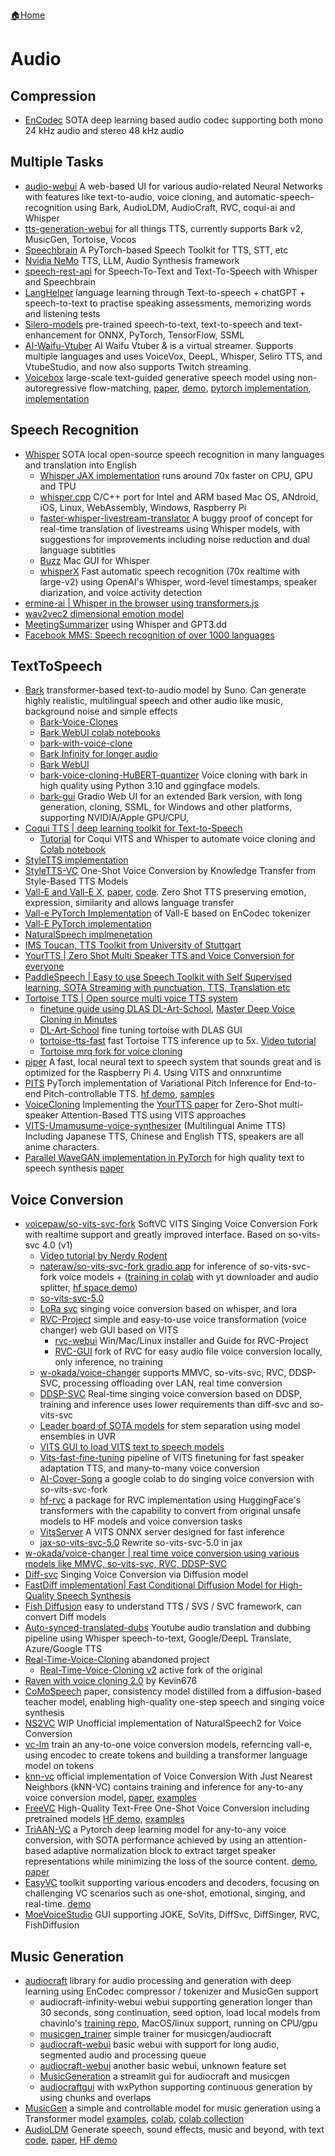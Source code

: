 [🏠Home](README.md)

# Audio
## Compression
- [EnCodec](https://github.com/facebookresearch/encodec) SOTA deep learning based audio codec supporting both mono 24 kHz audio and stereo 48 kHz audio

## Multiple Tasks
- [audio-webui](https://github.com/gitmylo/audio-webui) A web-based UI for various audio-related Neural Networks with features like text-to-audio, voice cloning, and automatic-speech-recognition using Bark, AudioLDM, AudioCraft, RVC, coqui-ai and Whisper
- [tts-generation-webui](https://github.com/rsxdalv/tts-generation-webui) for all things TTS, currently supports Bark v2, MusicGen, Tortoise, Vocos
- [Speechbrain](https://github.com/speechbrain/speechbrain) A PyTorch-based Speech Toolkit for TTS, STT, etc
- [Nvidia NeMo](https://github.com/NVIDIA/NeMo) TTS, LLM, Audio Synthesis framework
- [speech-rest-api](https://github.com/askrella/speech-rest-api) for Speech-To-Text and Text-To-Speech with Whisper and Speechbrain
- [LangHelper](https://github.com/NsLearning/LangHelper) language learning through Text-to-speech + chatGPT + speech-to-text to practise speaking assessments, memorizing words and listening tests
- [Silero-models](https://github.com/snakers4/silero-models) pre-trained speech-to-text, text-to-speech and text-enhancement for ONNX, PyTorch, TensorFlow, SSML
- [AI-Waifu-Vtuber](https://github.com/ardha27/AI-Waifu-Vtuber) AI Waifu Vtuber & is a virtual streamer. Supports multiple languages and uses VoiceVox, DeepL, Whisper, Seliro TTS, and VtubeStudio, and now also supports Twitch streaming.
- [Voicebox](https://ai.facebook.com/blog/voicebox-generative-ai-model-speech/) large-scale text-guided generative speech model using non-autoregressive flow-matching, [paper](https://research.facebook.com/publications/voicebox-text-guided-multilingual-universal-speech-generation-at-scale/), [demo](https://voicebox.metademolab.com), [pytorch implementation](https://github.com/jaloo555/voicebox-pytorch), [implementation](https://github.com/SpeechifyInc/Meta-voicebox)



## Speech Recognition
- [Whisper](https://github.com/openai/whisper) SOTA local open-source speech recognition in many languages and translation into English
  - [Whisper JAX implementation](https://github.com/sanchit-gandhi/whisper-jax) runs around 70x faster on CPU, GPU and TPU
  - [whisper.cpp](https://github.com/ggerganov/whisper.cpp) C/C++ port for Intel and ARM based Mac OS, ANdroid, iOS, Linux, WebAssembly, Windows, Raspberry Pi
  - [faster-whisper-livestream-translator](https://github.com/JonathanFly/faster-whisper-livestream-translator) A buggy proof of concept for real-time translation of livestreams using Whisper models, with suggestions for improvements including noise reduction and dual language subtitles
  - [Buzz](https://github.com/chidiwilliams/buzz) Mac GUI for Whisper
  - [whisperX](https://github.com/m-bain/whisperX) Fast automatic speech recognition (70x realtime with large-v2) using OpenAI's Whisper, word-level timestamps, speaker diarization, and voice activity detection
- [ermine-ai | Whisper in the browser using transformers.js](https://github.com/vishnumenon/ermine-ai)
- [wav2vec2 dimensional emotion model](https://github.com/audeering/w2v2-how-to)
- [MeetingSummarizer](https://github.com/rajpdus/MeetingSummarizer) using Whisper and GPT3.dd
- [Facebook MMS: Speech recognition of over 1000 languages](https://github.com/facebookresearch/fairseq/tree/main/examples/mms)

## TextToSpeech
-   [Bark](https://github.com/suno-ai/bark) transformer-based text-to-audio model by Suno. Can generate highly realistic, multilingual speech and other audio like music, background noise and simple effects
    -   [Bark-Voice-Clones](https://github.com/nikaskeba/Bark-Voice-Clones)
    -   [Bark WebUI colab notebooks](https://github.com/camenduru/bark-colab)
    -   [bark-with-voice-clone](https://github.com/serp-ai/bark-with-voice-clone)
    -   [Bark Infinity for longer audio](https://github.com/JonathanFly/bark)
    -   [Bark WebUI](https://github.com/makawy7/bark-webui)
    -   [bark-voice-cloning-HuBERT-quantizer](https://github.com/gitmylo/bark-voice-cloning-HuBERT-quantizer) Voice cloning with bark in high quality using Python 3.10 and  ggingface models.
    -   [bark-gui](https://github.com/C0untFloyd/bark-gui) Gradio Web UI for an extended Bark version, with long generation, cloning, SSML, for Windows and other platforms, supporting NVIDIA/Apple GPU/CPU, 
-   [Coqui TTS | deep learning toolkit for Text-to-Speech](https://github.com/coqui-ai/TTS)
    -   [Tutorial](https://www.youtube.com/watch?v=dfmlyXHQOwE) for Coqui VITS and Whisper to automate voice cloning and [Colab notebook](https://colab.research.google.com/drive/1Swo0GH_PjjAMqYYV6He9uFaq5TQsJ7ZH?usp=sharing#scrollTo=nSrZbKCXxalg)
-   [StyleTTS implementation](https://github.com/yl4579/StyleTTS)
  -   [StyleTTS-VC](https://github.com/yl4579/StyleTTS-VC) One-Shot Voice Conversion by Knowledge Transfer from Style-Based TTS Models
-   [Vall-E and Vall-E X](https://valle-demo.github.io/), [paper](https://arxiv.org/abs/2301.02111), [code](https://github.com/enhuiz/vall-e). Zero Shot TTS preserving emotion, expression, similarity and allows language transfer
  -  [Vall-e PyTorch Implementation](https://github.com/enhuiz/vall-e) of Vall-E based on EnCodec tokenizer
  -  [Vall-E PyTorch implementation](https://github.com/lifeiteng/vall-e)
-   [NaturalSpeech implmenetation](https://github.com/heatz123/naturalspeech)
-   [IMS Toucan, TTS Toolkit from University of Stuttgart](https://github.com/digitalphonetics/ims-toucan)
-   [YourTTS | Zero Shot Multi Speaker TTS and Voice Conversion for everyone](https://github.com/Edresson/YourTTS)
-   [PaddleSpeech | Easy to use Speech Toolkit with Self Supervised learning, SOTA Streaming with punctuation, TTS, Translation etc](https://github.com/PaddlePaddle/PaddleSpeech)
-   [Tortoise TTS | Open source multi voice TTS system](https://github.com/neonbjb/tortoise-tts)
    -   [finetune guide using DLAS DL-Art-School](https://www.youtube.com/watch?v=lnIq4SFFXWs), [Master Deep Voice Cloning in Minutes](https://youtu.be/OiMRlqcgDL0)
    -   [DL-Art-School](https://github.com/152334H/DL-Art-School) fine tuning tortoise with DLAS GUI
    -   [tortoise-tts-fast](https://github.com/152334H/tortoise-tts-fast) fast Tortoise TTS inference up to 5x. [Video tutorial](https://www.youtube.com/watch?v=8i4T5v1Fl_M)
    -   [Tortoise mrq fork for voice cloning](https://git.ecker.tech/mrq/ai-voice-cloning)
-   [piper](https://github.com/rhasspy/piper) A fast, local neural text to speech system that sounds great and is optimized for the Raspberry Pi 4. Using VITS and onnxruntime
-   [PITS](https://github.com/anonymous-pits/pits) PyTorch implementation of Variational Pitch Inference for End-to-end Pitch-controllable TTS. [hf demo](https://huggingface.co/spaces/anonymous-pits/pits), [samples](https://anonymous-pits.github.io/pits/)
-   [VoiceCloning](https://github.com/MartinMashalov/VoiceCloning) Implementing the [YourTTS paper](https://arxiv.org/abs/2112.02418) for Zero-Shot multi-speaker Attention-Based TTS using VITS approaches
  -   [VITS-Umamusume-voice-synthesizer](https://huggingface.co/spaces/1raliopunche/VITS-Umamusume-voice-synthesizer) (Multilingual Anime TTS) Including Japanese TTS, Chinese and English TTS, speakers are all anime characters.
-   [Parallel WaveGAN implementation in PyTorch](https://github.com/kan-bayashi/ParallelWaveGAN) for high quality text to speech synthesis [paper](https://github.com/kan-bayashi/ParallelWaveGAN)


## Voice Conversion

-   [voicepaw/so-vits-svc-fork](https://github.com/voicepaw/so-vits-svc-fork) SoftVC VITS Singing Voice Conversion Fork with realtime support and greatly improved interface. Based on so-vits-svc 4.0 (v1)
    -   [Video tutorial by Nerdy Rodent](https://www.youtube.com/watch?v=tZn0lcGO5OQ)
    -   [nateraw/so-vits-svc-fork gradio app](https://github.com/nateraw/voice-cloning) for inference of so-vits-svc-fork voice models + ([training in colab](https://colab.research.google.com/github/nateraw/voice-cloning/blob/main/training_so_vits_svc_fork.ipynb) with yt downloader and audio splitter, [hf space demo](https://hf.co/spaces/nateraw/voice-cloning))
    -   [so-vits-svc-5.0](https://github.com/PlayVoice/so-vits-svc-5.0)
    -   [LoRa svc](https://github.com/PlayVoice/lora-svc) singing voice conversion based on whisper, and lora
    -   [RVC-Project](https://github.com/RVC-Project/Retrieval-based-Voice-Conversion-WebUI) simple and easy-to-use voice transformation (voice changer) web GUI based on VITS
        -   [rvc-webui](https://github.com/ddPn08/rvc-webui) Win/Mac/Linux installer and Guide for RVC-Project
        -   [RVC-GUI](https://github.com/Tiger14n/RVC-GUI) fork of RVC for easy audio file voice conversion locally, only inference, no training
    -   [w-okada/voice-changer](https://github.com/w-okada/voice-changer) supports MMVC, so-vits-svc, RVC, DDSP-SVC, processing offloading over LAN, real time conversion
    -   [DDSP-SVC](https://github.com/yxlllc/DDSP-SVC) Real-time singing voice conversion based on DDSP, training and inference uses lower requirements than diff-svc and so-vits-svc
    -   [Leader board of SOTA models](https://github.com/Anjok07/ultimatevocalremovergui/issues/344) for stem separation using model ensembles in UVR
    -   [VITS GUI to load VITS text to speech models](https://github.com/CjangCjengh/MoeGoe_GUI)
    -   [Vits-fast-fine-tuning](https://github.com/Plachtaa/VITS-fast-fine-tuning) pipeline of VITS finetuning for fast speaker adaptation TTS, and many-to-many voice conversion
    -   [AI-Cover-Song](https://github.com/reshalfahsi/AI-Cover-Song) a google colab to do singing voice conversion with so-vits-svc-fork
    -   [hf-rvc](https://github.com/esnya/hf-rvc) a package for RVC implementation using HuggingFace's transformers with the capability to convert from original unsafe models to HF models and voice conversion tasks
    -   [VitsServer](https://github.com/LlmKira/VitsServer) A VITS ONNX server designed for fast inference
    -   [jax-so-vits-svc-5.0](https://github.com/flyingblackshark/jax-so-vits-svc-5.0) Rewrite so-vits-svc-5.0 in jax
-   [w-okada/voice-changer | real time voice conversion using various models like MMVC, so-vits-svc, RVC, DDSP-SVC](https://github.com/w-okada/voice-changer/blob/master/README_en.md)
-   [Diff-svc](https://github.com/prophesier/diff-svc) Singing Voice Conversion via Diffusion model
  -   [FastDiff implementation| Fast Conditional Diffusion Model for High-Quality Speech Synthesis](https://github.com/Rongjiehuang/FastDiff)
  -   [Fish Diffusion](https://github.com/fishaudio/fish-diffusion) easy to understand TTS / SVS / SVC framework, can convert Diff models
-   [Auto-synced-translated-dubs](https://github.com/ThioJoe/Auto-Synced-Translated-Dubs) Youtube audio translation and dubbing pipeline using Whisper speech-to-text, Google/DeepL Translate, Azure/Google TTS
-   [Real-Time-Voice-Cloning](https://github.com/CorentinJ/Real-Time-Voice-Cloning) abandoned project
    -   [Real-Time-Voice-Cloning v2](https://github.com/liuhaozhe6788/voice-cloning-collab) active fork of the original
-  [Raven with voice cloning 2.0](https://huggingface.co/spaces/Kevin676/Raven-with-Voice-Cloning-2.0/tree/main) by Kevin676
-  [CoMoSpeech](https://paperswithcode.com/paper/comospeech-one-step-speech-and-singing-voice) paper, consistency model distilled from a diffusion-based teacher model, enabling high-quality one-step speech and singing voice synthesis
-  [NS2VC](https://github.com/adelacvg/NS2VC) WIP Unofficial implementation of NaturalSpeech2 for Voice Conversion
-  [vc-lm](https://github.com/nilboy/vc-lm) train an any-to-one voice conversion models, referncing vall-e, using encodec to create tokens and building a transformer language model on tokens
-  [knn-vc](https://github.com/bshall/knn-vc) official implementation of Voice Conversion With Just Nearest Neighbors (kNN-VC) contains training and inference for any-to-any voice conversion model, [paper](https://arxiv.org/abs/2305.18975), [examples](https://bshall.github.io/knn-vc/)
-  [FreeVC](https://github.com/OlaWod/FreeVC) High-Quality Text-Free One-Shot Voice Conversion including pretrained models [HF demo](https://huggingface.co/spaces/OlaWod/FreeVC), [examples](https://olawod.github.io/FreeVC-demo)
-  [TriAAN-VC](https://github.com/winddori2002/TriAAN-VC) a Pytorch deep learning model for any-to-any voice conversion, with SOTA performance achieved by using an attention-based adaptive normalization block to extract target speaker representations while minimizing the loss of the source content. [demo](https://winddori2002.github.io/vc-demo.github.io/), [paper](https://arxiv.org/abs/2303.09057)
-  [EasyVC](https://github.com/MingjieChen/EasyVC) toolkit supporting various encoders and decoders, focusing on challenging VC scenarios such as one-shot, emotional, singing, and real-time. [demo](https://mingjiechen.github.io/easyvc/index.html)
-  [MoeVoiceStudio](https://github.com/NaruseMioShirakana/MoeVoiceStudio/tree/MoeVoiceStudio) GUI supporting JOKE, SoVits, DiffSvc, DiffSinger, RVC, FishDiffusion

## Music Generation
- [audiocraft](https://github.com/facebookresearch/audiocraft) library for audio processing and generation with deep learning using EnCodec compressor / tokenizer and MusicGen support
  - audiocraft-infinity-webui webui supporting generation longer than 30 seconds, song continuation, seed option, load local models from chavinlo's [training repo](https://github.com/chavinlo/musicgen_trainer), MacOS/linux support, running on CPU/gpu
  - [musicgen_trainer](https://github.com/chavinlo/musicgen_trainer) simple trainer for musicgen/audiocraft
  - [audiocraft-webui](https://github.com/CoffeeVampir3/audiocraft-webui) basic webui with support for long audio, segmented audio and processing queue
  - [audiocraft-webui](https://github.com/sdbds/audiocraft-webui) another basic webui, unknown feature set
  - [MusicGeneration](https://github.com/vluz/MusicGeneration) a streamlit gui for audiocraft and musicgen
  - [audiocraftgui](https://github.com/DragonForgedTheArtist/audiocraftgui) with wxPython supporting continuous generation by using chunks and overlaps
- [MusicGen](https://huggingface.co/spaces/facebook/MusicGen) a simple and controllable model for music generation using a Transformer model [examples](https://ai.honu.io/papers/musicgen/), [colab](https://colab.research.google.com/drive/1-Xe9NCdIs2sCUbiSmwHXozK6AAhMm7_i?usp=sharing), [colab collection](https://github.com/camenduru/MusicGen-colab)
- [AudioLDM](https://audioldm.github.io/) Generate speech, sound effects, music and beyond, with text [code](https://github.com/haoheliu/AudioLDM), [paper](https://arxiv.org/abs/2301.12503), [HF demo](https://huggingface.co/spaces/haoheliu/audioldm-text-to-audio-generation)
